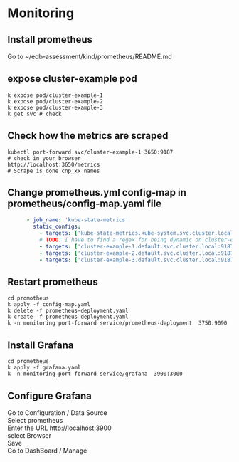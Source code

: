 # Monitoring 

## Install prometheus
Go to ~/edb-assessment/kind/prometheus/README.md

## expose cluster-example pod 
```shell
k expose pod/cluster-example-1
k expose pod/cluster-example-2
k expose pod/cluster-example-3
k get svc # check
```

## Check how the metrics are scraped
```shell
kubectl port-forward svc/cluster-example-1 3650:9187
# check in your browser
http://localhost:3650/metrics
# Scrape is done cnp_xx names
```

## Change prometheus.yml config-map in prometheus/config-map.yaml file
```yaml
      - job_name: 'kube-state-metrics'
        static_configs:
          - targets: ['kube-state-metrics.kube-system.svc.cluster.local:8080']
          # TODO: I have to find a regex for being dynamic on cluster-example name 
          - targets: ['cluster-example-1.default.svc.cluster.local:9187']  # Added
          - targets: ['cluster-example-2.default.svc.cluster.local:9187']  # Added
          - targets: ['cluster-example-3.default.svc.cluster.local:9187']  # Added
```
## Restart prometheus 
```shell
cd promotheus
k apply -f config-map.yaml 
k delete -f prometheus-deployment.yaml 
k create -f prometheus-deployment.yaml 
k -n monitoring port-forward service/prometheus-deployment  3750:9090
```

## Install Grafana
```shell
cd prometheus
k apply -f grafana.yaml 
k -n monitoring port-forward service/grafana  3900:3000
```
## Configure Grafana 
Go to Configuration / Data Source     
Select prometheus   
Enter the URL http://localhost:3900  
select Browser   
Save   
Go to DashBoard / Manage 